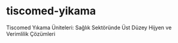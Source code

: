 # tiscomed-yikama
Tiscomed Yıkama Üniteleri: Sağlık Sektöründe Üst Düzey Hijyen ve Verimlilik Çözümleri
